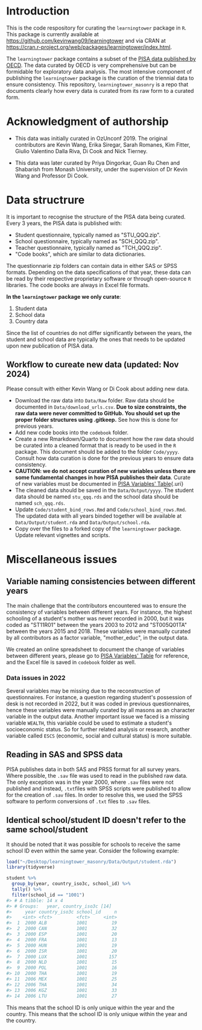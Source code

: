 # Introduction

This is the code respository for curating the `learningtower` package in `R`. This package is currently available at <https://github.com/kevinwang09/learningtower> and via CRAN at <https://cran.r-project.org/web/packages/learningtower/index.html>.

The `learningtower` package contains a subset of the [PISA data published by OECD](https://www.oecd.org/pisa/data/). The data curated by OECD is very comprehensive but can be formidable for exploratory data analysis. The most intensive component of publishing the `learningtower` package is the curation of the triennial data to ensure consistency. This repository, `learningtower_masonry` is a repo that documents clearly how every data is curated from its raw form to a curated form. 

# Acknowledgment of authorship

+ This data was initially curated in OzUnconf 2019. The original contributors are Kevin Wang, Erika Siregar, Sarah Romanes, Kim Fitter, Giulio Valentino Dalla Riva, Di Cook and Nick Tierney.
  
+ This data was later curated by Priya Dingorkar, Guan Ru Chen and Shabarish from Monash University, under the supervision of Dr Kevin Wang and Professor Di Cook.


# Data structrure

It is important to recognise the structure of the PISA data being curated. Every 3 years, the PISA data is published with: 

+ Student questionnaire, typically named as "STU_QQQ.zip".
+ School questionnaire, typically named as "SCH_QQQ.zip".
+ Teacher questionnaire, typically named as "TCH_QQQ.zip".
+ "Code books", which are similar to data dictionaries. 

The questionnarie zip folders can contain data in either SAS or SPSS formats. Depending on the data specifications of that year, these data can be read by their respective proprietary software or through open-source `R` libraries. The code books are always in Excel file formats. 

**In the `learningtower` package we only curate**: 

1. Student data
2. School data
3. Country data

Since the list of countries do not differ significantly between the years, the student and school data are typically the ones that needs to be updated upon new publication of PISA data. 


## Workflow to cureate new data (updated: Nov 2024)

Please consult with either Kevin Wang or Di Cook about adding new data.

  - Download the raw data into `Data/Raw` folder. Raw data should be documented in `Data/download_urls.csv`. **Due to size constraints, the raw data were never committed to GitHub. You should set up the proper folder structures using .gitkeep.** See how this is done for previous years. 
  - Add new code books into the `codebook` folder.
  - Create a new Rmarkdown/Quarto to document how the raw data should be curated into a cleaned format that is ready to be used in the `R` package. This document should be added to the folder `Code/yyyy`. Consult how data curation is done for the previous years to ensure data consistency.
  - **CAUTION: we do not accept curation of new variables unless there are some fundamental changes in how PISA publishes their data**. Curate of new variables must be documented in [PISA Variables' Table](https://docs.google.com/spreadsheets/d/1yuwYUO3A9fBThuMFnTZaP_Bb8lD0TF5w7lPvoEo7HvU/edit?gid=0#gid=0){.uri}
  - The cleaned data should be saved in the `Data/Output/yyyy`. The student data should be named `stu_qqq.rds` and the school data should be named `sch_qqq.rds`. 
  - Update `Code/student_bind_rows.Rmd` and `Code/school_bind_rows.Rmd`. The updated data with all years binded together will be available at `Data/Output/student.rda` and `Data/Output/school.rda`.
  - Copy over the files to a forked copy of the `learningtower` package. Update relevant vignettes and scripts. 

# Miscellaneous issues

## Variable naming consistencies between different years

The main challenge that the contributors encountered was to ensure the consistency of variables between different years. For instance, the highest schooling of a student's mother was never recorded in 2000, but it was coded as "ST11R01" between the years 2003 to 2012 and "ST005Q01TA" between the years 2015 and 2018. These variables were manually curated by all contributors as a factor variable, "mother_educ", in the output data.

We created an online spreadsheet to document the change of variables between different years, please go to [PISA Variables' Table](https://github.com/kevinwang09/learningtower_masonry/raw/master/codebook/PISA_data_variables_2022_table.xlsx) for reference, and the Excel file is saved in `codebook` folder as well.

### Data issues in 2022

Several variables may be missing due to the reconstruction of questionnaires. For instance, a question regarding student's possession of desk is not recorded in 2022, but it was coded in previous questionnaires, hence these variables were manually curated by all masons as an character variable in the output data. Another important issue we faced is a missing variable `WEALTH`, this variable could be used to estimate a student's socioeconomic status. So for further related analysis or research, another variable called `ESCS` (economic, social and cultural status) is more suitable.

## Reading in SAS and SPSS data

PISA publishes data in both SAS and PRSS format for all survey years. Where possible, the `.sav` file was used to read in the published raw data. The only exception was in the year 2000, where `.sav` files were not published and instead, `.txt`files with SPSS scripts were published to allow for the creation of `.sav` files. In order to resolve this, we used the SPSS software to perform conversions of `.txt` files to `.sav` files.

## Identical school/student ID doesn't refer to the same school/student

It should be noted that it was possible for schools to receive the same school ID even within the same year. Consider the following example:

``` r
load("~/Desktop/learningtower_masonry/Data/Output/student.rda")
library(tidyverse)

student %>% 
  group_by(year, country_iso3c, school_id) %>% 
  tally() %>% 
  filter(school_id == "1001")
#> # A tibble: 14 x 4
#> # Groups:   year, country_iso3c [14]
#>     year country_iso3c school_id     n
#>    <int> <fct>         <fct>     <int>
#>  1  2000 ALB           1001         19
#>  2  2000 CAN           1001         32
#>  3  2000 ESP           1001         20
#>  4  2000 FRA           1001         13
#>  5  2000 HUN           1001         19
#>  6  2000 ISR           1001         20
#>  7  2000 LUX           1001        157
#>  8  2000 NLD           1001         15
#>  9  2000 POL           1001         16
#> 10  2000 THA           1001         19
#> 11  2006 MEX           1001         25
#> 12  2006 THA           1001         34
#> 13  2006 KGZ           1001         33
#> 14  2006 LTU           1001         27
```

This means that the school ID is only unique within the year and the country. This means that the school ID is only unique within the year and the country. 
